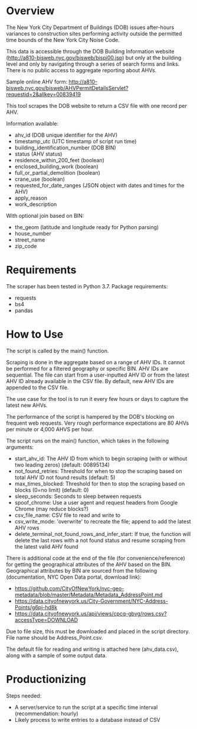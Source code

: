 # Overview
The New York City Department of Buildings (DOB) issues after-hours variances to construction sites performing activity outside the permitted time bounds of the New York City Noise Code.

This data is accessible through the DOB Building Information website (http://a810-bisweb.nyc.gov/bisweb/bispi00.jsp) but only at the building level and only by navigating through a series of search forms and links. There is no public access to aggregate reporting about AHVs.

Sample online AHV form: http://a810-bisweb.nyc.gov/bisweb/AHVPermitDetailsServlet?requestid=2&allkey=00839419

This tool scrapes the DOB website to return a CSV file with one record per AHV.

Information available: 
* ahv_id (DOB unique identifier for the AHV)
* timestamp_utc (UTC timestamp of script run time)
* building_identification_number (DOB BIN)
* status (AHV status)
* residence_within_200_feet (boolean)
* enclosed_building_work (boolean)
* full_or_partial_demolition (boolean)
* crane_use (boolean)
* requested_for_date_ranges (JSON object with dates and times for the AHV)
* apply_reason
* work_description

With optional join based on BIN:
* the_geom (latitude and longitude ready for Python parsing)
* house_number
* street_name
* zip_code

# Requirements
The scraper has been tested in Python 3.7. Package requirements:
* requests
* bs4
* pandas

# How to Use
The script is called by the main() function.

Scraping is done in the aggregate based on a range of AHV IDs. It cannot be performed for a filtered geography or specific BIN. AHV IDs are sequential. The file can start from a user-inputted AHV ID or from the latest AHV ID already available in the CSV file. By default, new AHV IDs are appended to the CSV file.

The use case for the tool is to run it every few hours or days to capture the latest new AHVs.

The performance of the script is hampered by the DOB's blocking on frequent web requests. Very rough performance expectations are 80 AHVs per minute or 4,000 AHVS per hour.

The script runs on the main() function, which takes in the following arguments:
* start_ahv_id: The AHV ID from which to begin scraping (with or without two leading zeros) (default: 00895134)
* not_found_retries: Threshold for when to stop the scraping based on total AHV ID not found results (default: 5)
* max_times_blocked: Threshold for then to stop the scraping based on blocks (0=no limit) (default: 0)
* sleep_seconds: Seconds to sleep between requests
* spoof_chrome: Use a user agent and request headers from Google Chrome (may reduce blocks?)
* csv_file_name: CSV file to read and write to
* csv_write_mode: 'overwrite' to recreate the file; append to add the latest AHV rows
* delete_terminal_not_found_rows_and_infer_start: If true, the function will delete the last rows
    with a not found status and resume scraping from the latest valid AHV found
    
There is additional code at the end of the file (for convenience/reference) for getting the geographical attributes of the AHV based on the BIN. Geographical attributes by BIN are sourced from the following (documentation, NYC Open Data portal, download link):
* https://github.com/CityOfNewYork/nyc-geo-metadata/blob/master/Metadata/Metadata_AddressPoint.md
* https://data.cityofnewyork.us/City-Government/NYC-Address-Points/g6pj-hd8k
* https://data.cityofnewyork.us/api/views/cpcq-gbvg/rows.csv?accessType=DOWNLOAD

Due to file size, this must be downloaded and placed in the script directory. File name should be Address_Point.csv.

The default file for reading and writing is attached here (ahv_data.csv), along with a sample of some output data.

# Productionizing
Steps needed:
* A server/service to run the script at a specific time interval (recommendation: hourly)
* Likely process to write entries to a database instead of CSV

